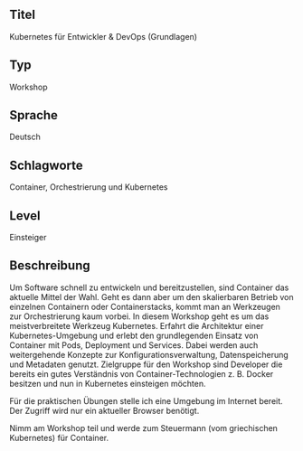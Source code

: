 ## Titel
Kubernetes für Entwickler & DevOps (Grundlagen)

## Typ
Workshop

## Sprache
Deutsch

## Schlagworte
Container, Orchestrierung und Kubernetes

## Level
Einsteiger

## Beschreibung
Um Software schnell zu entwickeln und bereitzustellen, sind Container das aktuelle Mittel der Wahl. Geht es dann aber um den skalierbaren Betrieb von einzelnen Containern oder Containerstacks, kommt man an Werkzeugen zur Orchestrierung kaum vorbei. In diesem Workshop geht es um das meistverbreitete Werkzeug Kubernetes. Erfahrt die Architektur einer Kubernetes-Umgebung und erlebt den grundlegenden Einsatz von Container mit Pods, Deployment und Services. Dabei werden auch weitergehende Konzepte zur Konfigurationsverwaltung, Datenspeicherung und Metadaten genutzt. Zielgruppe für den Workshop sind Developer die bereits ein gutes Verständnis von Container-Technologien z. B. Docker besitzen und nun in Kubernetes einsteigen möchten.

Für die praktischen Übungen stelle ich eine Umgebung im Internet bereit. Der Zugriff wird nur ein aktueller Browser benötigt. 

Nimm am Workshop teil und werde zum Steuermann (vom griechischen Kubernetes) für Container.
